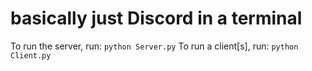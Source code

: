 # basically just Discord in a terminal
To run the server, run: ```python Server.py```
To run a client[s], run: ```python Client.py```